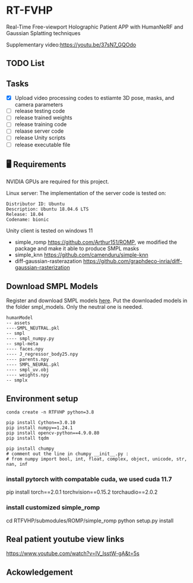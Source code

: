 # RT-FVHP
Real-Time Free-viewport Holographic Patient APP with HumanNeRF and Gaussian Splatting techniques

Supplementary video:https://youtu.be/37sN7_GQOdo

## TODO List
## Tasks
- [x] Upload video processing codes to estiamte 3D pose, masks, and camera parameters
- [ ] release testing code 
- [ ] release trained weights 
- [ ] release training code
- [ ] relaase server code
- [ ] release Unity scripts 
- [ ] release executable file

## :desktop_computer: Requirements
<!-- --- -->
NVIDIA GPUs are required for this project.

Linux server: The implementation of the server code is tested on: 

```
Distributor ID: Ubuntu
Description: Ubuntu 18.04.6 LTS
Release: 18.04
Codename: bionic
```
Unity client is tested on windows 11

- simple_romp https://github.com/Arthur151/ROMP, we modified the package and make it able to produce SMPL masks
- simple_knn https://github.com/camenduru/simple-knn
- diff-gaussian-rasterazation https://github.com/graphdeco-inria/diff-gaussian-rasterization 



## Download SMPL Models
Register and download SMPL models [here](https://smplify.is.tue.mpg.de/download.php). Put the downloaded models in the folder smpl_models. Only the neutral one is needed.

```
humanModel
-- assets
----SMPL_NEUTRAL.pkl
-- smpl
---- smpl_numpy.py
-- smpl-meta
---- faces.npy
---- J_regressor_body25.npy
---- parents.npy
---- SMPL_NEURAL.pkl
---- smpl_uv.obj
---- weights.npy
-- smplx 
```


## Environment setup 
```
conda create -n RTFVHP python=3.8

pip install Cython==3.0.10
pip install numpy==1.24.1
pip install opencv-python==4.9.0.80
pip install tqdm

pip install chumpy
# comment out the line in chumpy __init__.py : 
# from numpy import bool, int, float, complex, object, unicode, str, nan, inf
```
### install pytorch with compatable cuda, we used cuda 11.7 

pip install torch==2.0.1 torchvision==0.15.2 torchaudio==2.0.2


### install customized simple_romp
cd RTFVHP/submodules/ROMP/simple_romp
python setup.py install
<!-- bash build.sh -->


## Real patient youtube view links

https://www.youtube.com/watch?v=IV_IsstW-gA&t=5s


## Ackowledgement